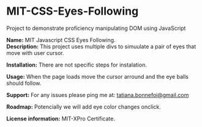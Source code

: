 # MIT-CSS-Eyes-Following
Project to demonstrate proficiency manipulating DOM using JavaScript

**Name:** MIT Javascript CSS Eyes Following.  
**Description:** This project uses multiple divs to simuulate a pair of eyes that move with user cursor.

**Installation:** There are not specific steps for instalation.

**Usage:**  When the page loads move the cursor arround and the eye balls should follow.

**Support:** For any issues please ping me at: tatiana.bonnefoi@gmail.com

**Roadmap:** Potencially we will add eye color changes onclick.

**License information:** MIT-XPro Certificate.
